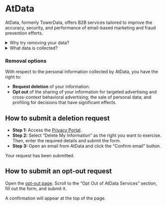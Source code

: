 # AtData

AtData, formerly TowerData, offers B2B services tailored to improve the accuracy, security, and performance of email-based marketing and fraud prevention efforts.

<details>
<summary>Why try removing your data?</summary>
<p>Opting out of AtData will limit how much of your personal information is accessible to third-party businesses and decrease the amount of unsolicited marketing.</p>
</details>
<details>
<summary>What data is collected?</summary>
<p>AtData mainly collects email-centric data, including email accounts, email activity and engagement, purchase behavior, email usage patterns, and demographic information. You can request access to the personal information they hold about you via the <a href='https://privacyportal-cdn.onetrust.com/dsarwebform/b38ccfa3-c14a-451e-bf1d-974d1e278b7c/6214ac53-9059-474d-a847-800250556e9d.html'>Privacy Portal</a>.</p>
</details>

### Removal options

With respect to the personal information collected by AtData, you have the right to:
<div class="list-style-bullet"></div>

- **Request deletion** of your information.
- **Opt out** of the sharing of your information for targeted advertising and cross-context behavioral advertising; the sale of personal data; and profiling for decisions that have significant effects.
  

## How to submit a deletion request
<div class="list-style-none"></div>

- **Step 1:** Access the [Privacy Portal](https://privacyportal-cdn.onetrust.com/dsarwebform/b38ccfa3-c14a-451e-bf1d-974d1e278b7c/6214ac53-9059-474d-a847-800250556e9d.html).
- **Step 2:** Select “Delete My Information” as the right you want to exercise. Then, enter the required details and submit the form.
- **Step 3:** Open an email from AtData and click the “Confirm email” button.

Your request has been submitted.

## How to submit an opt-out request

Open the [opt-out page](https://instantdata.atdata.com/optout). Scroll to the “Opt Out of AtData Services” section, fill out the form, and submit it.

A confirmation will appear at the top of the page.